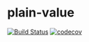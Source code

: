 # plain-value
[![Build Status](https://travis-ci.org/diego-schivo/plain-value.svg?branch=master)](https://travis-ci.org/diego-schivo/plain-value)
[![codecov](https://codecov.io/gh/diego-schivo/plain-value/branch/master/graph/badge.svg)](https://codecov.io/gh/diego-schivo/plain-value)
